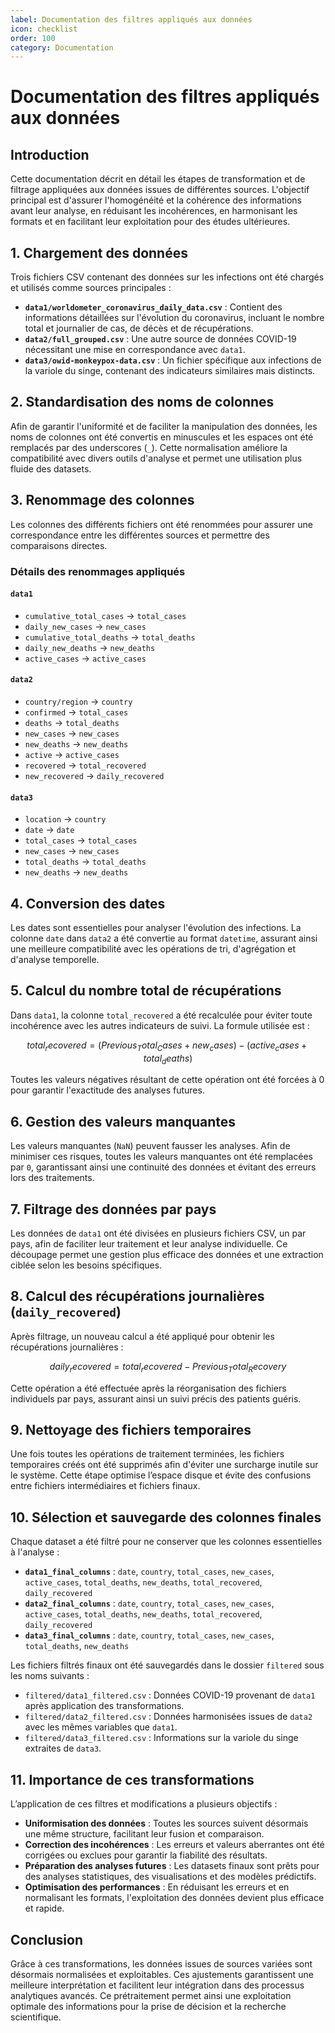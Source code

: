 ```yaml
---
label: Documentation des filtres appliqués aux données
icon: checklist
order: 100
category: Documentation
---
```


# Documentation des filtres appliqués aux données

## Introduction
Cette documentation décrit en détail les étapes de transformation et de filtrage appliquées aux données issues de différentes sources. L'objectif principal est d'assurer l'homogénéité et la cohérence des informations avant leur analyse, en réduisant les incohérences, en harmonisant les formats et en facilitant leur exploitation pour des études ultérieures.

## 1. Chargement des données
Trois fichiers CSV contenant des données sur les infections ont été chargés et utilisés comme sources principales :

- **`data1/worldometer_coronavirus_daily_data.csv`** : Contient des informations détaillées sur l'évolution du coronavirus, incluant le nombre total et journalier de cas, de décès et de récupérations.
- **`data2/full_grouped.csv`** : Une autre source de données COVID-19 nécessitant une mise en correspondance avec `data1`.
- **`data3/owid-monkeypox-data.csv`** : Un fichier spécifique aux infections de la variole du singe, contenant des indicateurs similaires mais distincts.

## 2. Standardisation des noms de colonnes
Afin de garantir l'uniformité et de faciliter la manipulation des données, les noms de colonnes ont été convertis en minuscules et les espaces ont été remplacés par des underscores (`_`). Cette normalisation améliore la compatibilité avec divers outils d'analyse et permet une utilisation plus fluide des datasets.

## 3. Renommage des colonnes
Les colonnes des différents fichiers ont été renommées pour assurer une correspondance entre les différentes sources et permettre des comparaisons directes.

### Détails des renommages appliqués
#### `data1`
- `cumulative_total_cases` → `total_cases`
- `daily_new_cases` → `new_cases`
- `cumulative_total_deaths` → `total_deaths`
- `daily_new_deaths` → `new_deaths`
- `active_cases` → `active_cases`

#### `data2`
- `country/region` → `country`
- `confirmed` → `total_cases`
- `deaths` → `total_deaths`
- `new_cases` → `new_cases`
- `new_deaths` → `new_deaths`
- `active` → `active_cases`
- `recovered` → `total_recovered`
- `new_recovered` → `daily_recovered`

#### `data3`
- `location` → `country`
- `date` → `date`
- `total_cases` → `total_cases`
- `new_cases` → `new_cases`
- `total_deaths` → `total_deaths`
- `new_deaths` → `new_deaths`

## 4. Conversion des dates
Les dates sont essentielles pour analyser l'évolution des infections. La colonne `date` dans `data2` a été convertie au format `datetime`, assurant ainsi une meilleure compatibilité avec les opérations de tri, d'agrégation et d'analyse temporelle.

## 5. Calcul du nombre total de récupérations
Dans `data1`, la colonne `total_recovered` a été recalculée pour éviter toute incohérence avec les autres indicateurs de suivi. La formule utilisée est :

```math
total_recovered = (Previous_Total_Cases + new_cases) - (active_cases + total_deaths)
```

Toutes les valeurs négatives résultant de cette opération ont été forcées à 0 pour garantir l'exactitude des analyses futures.

## 6. Gestion des valeurs manquantes
Les valeurs manquantes (`NaN`) peuvent fausser les analyses. Afin de minimiser ces risques, toutes les valeurs manquantes ont été remplacées par `0`, garantissant ainsi une continuité des données et évitant des erreurs lors des traitements.

## 7. Filtrage des données par pays
Les données de `data1` ont été divisées en plusieurs fichiers CSV, un par pays, afin de faciliter leur traitement et leur analyse individuelle. Ce découpage permet une gestion plus efficace des données et une extraction ciblée selon les besoins spécifiques.

## 8. Calcul des récupérations journalières (`daily_recovered`)
Après filtrage, un nouveau calcul a été appliqué pour obtenir les récupérations journalières :

```math
daily_recovered = total_recovered - Previous_Total_Recovery
```

Cette opération a été effectuée après la réorganisation des fichiers individuels par pays, assurant ainsi un suivi précis des patients guéris.

## 9. Nettoyage des fichiers temporaires
Une fois toutes les opérations de traitement terminées, les fichiers temporaires créés ont été supprimés afin d'éviter une surcharge inutile sur le système. Cette étape optimise l’espace disque et évite des confusions entre fichiers intermédiaires et fichiers finaux.

## 10. Sélection et sauvegarde des colonnes finales
Chaque dataset a été filtré pour ne conserver que les colonnes essentielles à l'analyse :

- **`data1_final_columns`** : `date`, `country`, `total_cases`, `new_cases`, `active_cases`, `total_deaths`, `new_deaths`, `total_recovered`, `daily_recovered`
- **`data2_final_columns`** : `date`, `country`, `total_cases`, `new_cases`, `active_cases`, `total_deaths`, `new_deaths`, `total_recovered`, `daily_recovered`
- **`data3_final_columns`** : `date`, `country`, `total_cases`, `new_cases`, `total_deaths`, `new_deaths`

Les fichiers filtrés finaux ont été sauvegardés dans le dossier `filtered` sous les noms suivants :

- `filtered/data1_filtered.csv` : Données COVID-19 provenant de `data1` après application des transformations.
- `filtered/data2_filtered.csv` : Données harmonisées issues de `data2` avec les mêmes variables que `data1`.
- `filtered/data3_filtered.csv` : Informations sur la variole du singe extraites de `data3`.

## 11. Importance de ces transformations
L’application de ces filtres et modifications a plusieurs objectifs :

- **Uniformisation des données** : Toutes les sources suivent désormais une même structure, facilitant leur fusion et comparaison.
- **Correction des incohérences** : Les erreurs et valeurs aberrantes ont été corrigées ou exclues pour garantir la fiabilité des résultats.
- **Préparation des analyses futures** : Les datasets finaux sont prêts pour des analyses statistiques, des visualisations et des modèles prédictifs.
- **Optimisation des performances** : En réduisant les erreurs et en normalisant les formats, l'exploitation des données devient plus efficace et rapide.

## Conclusion
Grâce à ces transformations, les données issues de sources variées sont désormais normalisées et exploitables. Ces ajustements garantissent une meilleure interprétation et facilitent leur intégration dans des processus analytiques avancés. Ce prétraitement permet ainsi une exploitation optimale des informations pour la prise de décision et la recherche scientifique.

